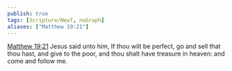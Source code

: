 ```yaml
---
publish: true
tags: [Scripture/NewT, noGraph]
aliases: ["Matthew 19:21"]
---
```

[Matthew 19:21](https://churchofjesuschrist.org/study/scriptures/nt/matt/19?lang=eng&id=p21#p21) Jesus said unto him, If thou wilt be perfect, go and sell that thou hast, and give to the poor, and thou shalt have treasure in heaven: and come and follow me.
